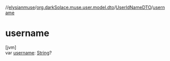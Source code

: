 //[elysianmuse](../../../index.md)/[org.darkSolace.muse.user.model.dto](../index.md)/[UserIdNameDTO](index.md)/[username](username.md)

# username

[jvm]\
var [username](username.md): [String](https://kotlinlang.org/api/latest/jvm/stdlib/kotlin/-string/index.html)?
